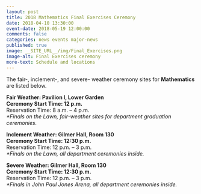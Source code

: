 ```yaml
---
layout: post
title: 2018 Mathematics Final Exercises Ceremony
date: 2018-04-10 13:30:00
event-date: 2018-05-19 12:00:00
comments: false
categories: news events major-news
published: true
image: __SITE_URL__/img/Final_Exercises.png
image-alt: Final Exercises ceremony
more-text: Schedule and locations
---
```


<p>The fair-, inclement-, and severe- weather ceremony sites for <strong>Mathematics </strong>are listed below.</p>

<!--more-->

**Fair Weather:             Pavilion I, Lower Garden**<br>
**Ceremony Start Time: 12 p.m.**<br>
Reservation Time: 8 a.m. – 4 p.m.<br>
_*Finals on the Lawn, fair-weather sites for department graduation ceremonies._

**Inclement Weather:  Gilmer Hall, Room 130**<br>
**Ceremony Start Time: 12:30 p.m.**<br>
Reservation Time: 12 p.m. – 3 p.m.<br>
_*Finals on the Lawn, all department ceremonies inside._

**Severe Weather:       Gilmer Hall, Room 130**<br>
**Ceremony Start Time: 12:30 p.m.**<br>
Reservation Time: 12 p.m. – 3 p.m.<br>
_*Finals in John Paul Jones Arena, all department ceremonies inside._

